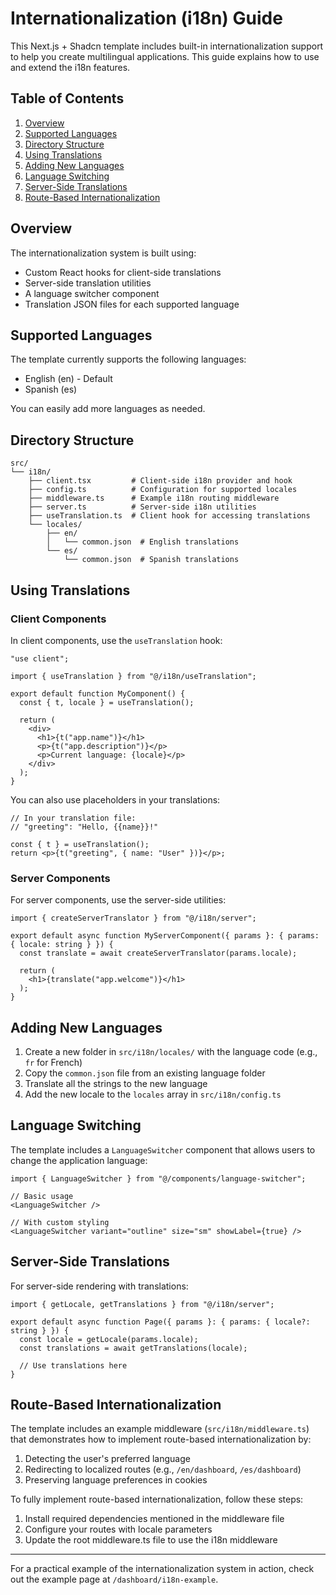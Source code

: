 # Internationalization (i18n) Guide

This Next.js + Shadcn template includes built-in internationalization support to help you create multilingual applications. This guide explains how to use and extend the i18n features.

## Table of Contents

1. [Overview](#overview)
2. [Supported Languages](#supported-languages)
3. [Directory Structure](#directory-structure)
4. [Using Translations](#using-translations)
5. [Adding New Languages](#adding-new-languages)
6. [Language Switching](#language-switching)
7. [Server-Side Translations](#server-side-translations)
8. [Route-Based Internationalization](#route-based-internationalization)

## Overview

The internationalization system is built using:

- Custom React hooks for client-side translations
- Server-side translation utilities 
- A language switcher component
- Translation JSON files for each supported language

## Supported Languages

The template currently supports the following languages:

- English (en) - Default
- Spanish (es)

You can easily add more languages as needed.

## Directory Structure

```
src/
└── i18n/
    ├── client.tsx         # Client-side i18n provider and hook
    ├── config.ts          # Configuration for supported locales
    ├── middleware.ts      # Example i18n routing middleware
    ├── server.ts          # Server-side i18n utilities
    ├── useTranslation.ts  # Client hook for accessing translations
    └── locales/
        ├── en/
        │   └── common.json  # English translations
        └── es/
            └── common.json  # Spanish translations
```

## Using Translations

### Client Components

In client components, use the `useTranslation` hook:

```tsx
"use client";

import { useTranslation } from "@/i18n/useTranslation";

export default function MyComponent() {
  const { t, locale } = useTranslation();
  
  return (
    <div>
      <h1>{t("app.name")}</h1>
      <p>{t("app.description")}</p>
      <p>Current language: {locale}</p>
    </div>
  );
}
```

You can also use placeholders in your translations:

```tsx
// In your translation file:
// "greeting": "Hello, {{name}}!"

const { t } = useTranslation();
return <p>{t("greeting", { name: "User" })}</p>;
```

### Server Components

For server components, use the server-side utilities:

```tsx
import { createServerTranslator } from "@/i18n/server";

export default async function MyServerComponent({ params }: { params: { locale: string } }) {
  const translate = await createServerTranslator(params.locale);
  
  return (
    <h1>{translate("app.welcome")}</h1>
  );
}
```

## Adding New Languages

1. Create a new folder in `src/i18n/locales/` with the language code (e.g., `fr` for French)
2. Copy the `common.json` file from an existing language folder
3. Translate all the strings to the new language
4. Add the new locale to the `locales` array in `src/i18n/config.ts`

## Language Switching

The template includes a `LanguageSwitcher` component that allows users to change the application language:

```tsx
import { LanguageSwitcher } from "@/components/language-switcher";

// Basic usage
<LanguageSwitcher />

// With custom styling
<LanguageSwitcher variant="outline" size="sm" showLabel={true} />
```

## Server-Side Translations

For server-side rendering with translations:

```tsx
import { getLocale, getTranslations } from "@/i18n/server";

export default async function Page({ params }: { params: { locale?: string } }) {
  const locale = getLocale(params.locale);
  const translations = await getTranslations(locale);
  
  // Use translations here
}
```

## Route-Based Internationalization

The template includes an example middleware (`src/i18n/middleware.ts`) that demonstrates how to implement route-based internationalization by:

1. Detecting the user's preferred language
2. Redirecting to localized routes (e.g., `/en/dashboard`, `/es/dashboard`)
3. Preserving language preferences in cookies

To fully implement route-based internationalization, follow these steps:

1. Install required dependencies mentioned in the middleware file
2. Configure your routes with locale parameters
3. Update the root middleware.ts file to use the i18n middleware

---

For a practical example of the internationalization system in action, check out the example page at `/dashboard/i18n-example`.
